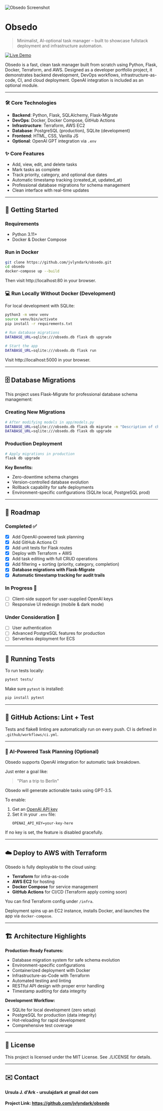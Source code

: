 ![Obsedo Screenshot](app/static/obsedo-screenshot.png)

# Obsedo

> Minimalist, AI-optional task manager – built to showcase fullstack deployment and infrastructure automation.

[![Live Demo](https://img.shields.io/badge/Live%20Demo-obsedo.jvlyndark.com-blue?style=flat-square)](http://obsedo.jvlyndark.com)

Obsedo is a fast, clean task manager built from scratch using Python, Flask, Docker, Terraform, and AWS. Designed as a developer portfolio project, it demonstrates backend development, DevOps workflows, infrastructure-as-code, CI, and cloud deployment. OpenAI integration is included as an optional module.

---

### 🛠️ Core Technologies

- **Backend**: Python, Flask, SQLAlchemy, Flask-Migrate
- **DevOps**: Docker, Docker Compose, GitHub Actions
- **Infrastructure**: Terraform, AWS EC2
- **Database**: PostgreSQL (production), SQLite (development)
- **Frontend**: HTML, CSS, Vanilla JS
- **Optional**: OpenAI GPT integration via `.env`

### ✨ Core Features

- Add, view, edit, and delete tasks
- Mark tasks as complete
- Track priority, category, and optional due dates
- Automatic timestamp tracking (created_at, updated_at)
- Professional database migrations for schema management
- Clean interface with real-time updates

---

## 🚀 Getting Started

### Requirements

- Python 3.11+
- Docker & Docker Compose

### Run in Docker

```bash
git clone https://github.com/jvlyndark/obsedo.git
cd obsedo
docker-compose up --build
```

Then visit http://localhost:80 in your browser.

### 💻 Run Locally Without Docker (Development)

For local development with SQLite:

```bash
python3 -m venv venv
source venv/bin/activate
pip install -r requirements.txt

# Run database migrations
DATABASE_URL=sqlite:///obsedo.db flask db upgrade

# Start the app
DATABASE_URL=sqlite:///obsedo.db flask run
```

Visit http://localhost:5000 in your browser.

---

## 🗄️ Database Migrations

This project uses Flask-Migrate for professional database schema management:

### Creating New Migrations

```bash
# After modifying models in app/models.py
DATABASE_URL=sqlite:///obsedo.db flask db migrate -m "Description of changes"
DATABASE_URL=sqlite:///obsedo.db flask db upgrade
```

### Production Deployment

```bash
# Apply migrations in production
flask db upgrade
```

**Key Benefits:**

- Zero-downtime schema changes
- Version-controlled database evolution
- Rollback capability for safe deployments
- Environment-specific configurations (SQLite local, PostgreSQL prod)

---

## 🧩 Roadmap

### Completed ✅

- [x] Add OpenAI-powered task planning
- [x] Add GitHub Actions CI
- [x] Add unit tests for Flask routes
- [x] Deploy with Terraform + AWS
- [x] Add task editing with full CRUD operations
- [x] Add filtering + sorting (priority, category, completion)
- [x] **Database migrations with Flask-Migrate**
- [x] **Automatic timestamp tracking for audit trails**

### In Progress 🚧

- [ ] Client-side support for user-supplied OpenAI keys
- [ ] Responsive UI redesign (mobile & dark mode)

### Under Consideration 💭

- [ ] User authentication
- [ ] Advanced PostgreSQL features for production
- [ ] Serverless deployment for ECS

---

## 🧪 Running Tests

To run tests locally:

```bash
pytest tests/
```

Make sure `pytest` is installed:

```bash
pip install pytest
```

---

## 🔁 GitHub Actions: Lint + Test

Tests and flake8 linting are automatically run on every push. CI is defined in `.github/workflows/ci.yml`.

---

### 🤖 AI-Powered Task Planning (Optional)

Obsedo supports OpenAI integration for automatic task breakdown.

Just enter a goal like:

> "Plan a trip to Berlin"

Obsedo will generate actionable tasks using GPT-3.5.

To enable:

1. Get an [OpenAI API key](https://platform.openai.com/account/api-keys)
2. Set it in your `.env` file:
   ```
   OPENAI_API_KEY=your-key-here
   ```

If no key is set, the feature is disabled gracefully.

---

## ☁️ Deploy to AWS with Terraform

Obsedo is fully deployable to the cloud using:

- **Terraform** for infra-as-code
- **AWS EC2** for hosting
- **Docker Compose** for service management
- **GitHub Actions** for CI/CD (Terraform apply coming soon)

You can find Terraform config under `/infra`.

Deployment spins up an EC2 instance, installs Docker, and launches the app via `docker-compose`.

---

## 🏗️ Architecture Highlights

**Production-Ready Features:**

- Database migration system for safe schema evolution
- Environment-specific configurations
- Containerized deployment with Docker
- Infrastructure-as-Code with Terraform
- Automated testing and linting
- RESTful API design with proper error handling
- Timestamp auditing for data integrity

**Development Workflow:**

- SQLite for local development (zero setup)
- PostgreSQL for production (data integrity)
- Hot-reloading for rapid development
- Comprehensive test coverage

---

## 📄 License

This project is licensed under the MIT License.
See ./LICENSE for details.

---

## ✉️ Contact

#### Ursula J. d'Ark - ursulajdark at gmail dot com

#### Project Link: https://github.com/jvlyndark/obsedo
